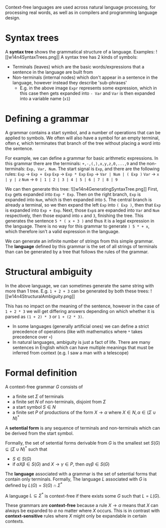 Context-free languages are used across natural language processing, for processing real words, as well as in compilers and programming language design.

# Syntax trees
A **syntax tree** shows the grammatical structure of a language.
Examples:
![[w14n4SyntaxTrees.png]]
A syntax tree has 2 kinds of symbols:
- Terminals (leaves) which are the basic words/expressions that a sentence in the language are built from
- Non-terminals (internal nodes) which don't appear in a sentence in the language, however instead they describe 'sub-phrases'
	- E.g. in the above image `Expr` represents some expression, which in this case then gets expanded into `- Var` and `Var` is then expanded into a variable name (`x1`)


# Defining a grammar
A grammar contains a start symbol, and a number of operations that can be applied to symbols. We often will also have a symbol for an empty terminal, often $\epsilon$, which terminates that branch of the tree without placing a word into the sentence.

For example, we can define a grammar for basic arithmetic expressions.
In this grammar there are the terminals: `+,-,(,),x,y,z,0,...,9`
and the non-terminals: `Exp, Var, Num`.
The start signal is `Exp`, and there are the following rules:
`Exp` $\rightarrow$ `Exp + Exp`
`Exp` $\rightarrow$ `Exp * Exp`
`Exp` $\rightarrow$ `Var | Num | ( Exp )`
`Var` $\rightarrow$ `x | y | z`
`Num` $\rightarrow$ `0 | 1 | 2 | 3 | 4 | 5 | 6 | 7 | 8 | 9`

We can then generate this tree:
![[w14n4GeneratingSyntaxTree.png]]
First, `Exp` gets expanded into `Exp * Exp`.
Then on the right branch, `Exp` is expanded into `Num`, which is then expanded into `5`.
The central branch is already a terminal, so we then expand the left `Exp` into `( Exp )`, then that `Exp` is expanded into `Exp + Exp`. Next, those `Exp`s are expanded into `Var` and `Num` respectively, then those expand into `x` and `3`, finishing the tree.
This generates the sentence `5 * ( x + 3 )` and thus it is a legal expression in  the language.
There is no way for this grammar to generate `) 5 * + x`, which therefore isn't a valid expression in the language.

We can generate an infinite number of strings from this simple grammar.
The **language** defined by this grammar is the set of all strings of terminals than can be generated by a tree that follows the rules of the grammar.

# Structural ambiguity
In the above language, we can sometimes generate the same string with more than 1 tree. 
E.g. `1 + 2 + 3` can be generated by both these trees:
![[w14n4StructuralAmbiguity.png]]

This has no impact on the meaning of the sentence, however in the case of `1 + 2 * 3` we will get differing answers depending on which whether it is parsed as `(1 + 2) * 3` or `1 + (2 * 3)`.
- In some languages (generally artificial ones) we can define a strict precedence of operations (like with mathematics where `*` takes precedence over `+`)
- In natural languages, ambiguity is just a fact of life. There are many sentences in English which can have multiple meanings that must be inferred from context (e.g. I saw a man with a telescope)

# Formal definition
A context-free grammar $G$ consists of
- a finite set $\Sigma$ of terminals
- a finite set $N$ of non-terminals, disjoint from $\Sigma$
- a start symbol $S\in N$
- a finite set $P$ of productions of the form $X\rightarrow\alpha$ where $X\in N,\alpha\in(\Sigma\cup N)^*$

A **setential form** is any sequence of terminals and non-terminals which can be derived from the start symbol.

Formally, the set of setential forms derivable from $G$ is the smallest set $S(G)\subseteq(\Sigma\cup N)^*$ such that
- $S\in S(G)$
- if $\alpha X\beta\in S(G)$ and $X\rightarrow\gamma\in P$, then $\alpha\gamma\beta\in S(G)$

The **language** associated with a grammar is the set of setential forms that contain only terminals.
Formally, The language $L$ associated with $G$ is defined by $L(G)=S(G)\cap\Sigma^*$

A language $L\subseteq\Sigma^*$ is context-free if there exists some $G$ such that $L=L(G)$.

These grammars are **context-free** because a rule $X\rightarrow\alpha$ means that $X$ can always be expanded to $\alpha$ no matter where $X$ occurs.
This is in contrast with **context-sensitive** rules where $X$ might only be expandable in certain contexts.